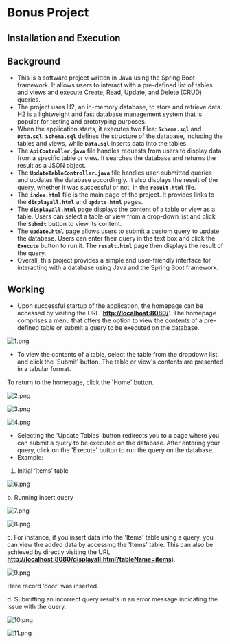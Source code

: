 # Bonus Project

## Installation and Execution
## Background

- This is a software project written in Java using the Spring Boot framework. It allows users to interact with a pre-defined list of tables and views and execute Create, Read, Update, and Delete (CRUD) queries.
- The project uses H2, an in-memory database, to store and retrieve data. H2 is a lightweight and fast database management system that is popular for testing and prototyping purposes.
- When the application starts, it executes two files: **`Schema.sql`** and **`Data.sql`**. **`Schema.sql`** defines the structure of the database, including the tables and views, while **`Data.sql`** inserts data into the tables.
- The **`ApiController.java`** file handles requests from users to display data from a specific table or view. It searches the database and returns the result as a JSON object.
- The **`UpdateTableController.java`** file handles user-submitted queries and updates the database accordingly. It also displays the result of the query, whether it was successful or not, in the **`result.html`** file.
- The **`index.html`** file is the main page of the project. It provides links to the **`displayall.html`** and **`update.html`** pages.
- The **`displayall.html`** page displays the content of a table or view as a table. Users can select a table or view from a drop-down list and click the **`Submit`** button to view its content.
- The **`update.html`** page allows users to submit a custom query to update the database. Users can enter their query in the text box and click the **`Execute`** button to run it. The **`result.html`** page then displays the result of the query.
- Overall, this project provides a simple and user-friendly interface for interacting with a database using Java and the Spring Boot framework.

## Working

- Upon successful startup of the application, the homepage can be accessed by visiting the URL '**[http://localhost:8080/](http://localhost:8080/)**'. The homepage comprises a menu that offers the option to view the contents of a pre-defined table or submit a query to be executed on the database.

![1.png](ReadMeImgs/1.png)

- To view the contents of a table, select the table from the dropdown list, and click the 'Submit' button. The table or view's contents are presented in a tabular format.

To return to the homepage, click the 'Home' button.

![2.png](ReadMeImgs/2.png)

![3.png](ReadMeImgs/3.png)

![4.png](ReadMeImgs/4.png)

- Selecting the 'Update Tables' button redirects you to a page where you can submit a query to be executed on the database. After entering your query, click on the 'Execute' button to run the query on the database.
- Example:
1. Initial ‘Items’ table

![6.png](ReadMeImgs/6.png)

b. Running insert query

![7.png](ReadMeImgs/7.png)

![8.png](ReadMeImgs/8.png)

c. For instance, if you insert data into the 'Items' table using a query, you can view the added data by accessing the 'Items' table. This can also be achieved by directly visiting the URL **[http://localhost:8080/displayall.html?tableName=items](http://localhost:8080/displayall.html?tableName=items)**).

![9.png](ReadMeImgs/9.png)

Here record ‘door’ was inserted.

d. Submitting an incorrect query results in an error message indicating the issue with the query.

![10.png](ReadMeImgs/10.png)

![11.png](ReadMeImgs/11.png)
